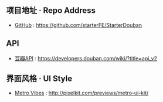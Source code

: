 ## 项目地址 · Repo Address

* [GitHub](https://github.com/starterFE/StarterDouban) : https://github.com/starterFE/StarterDouban

## API

* [豆瓣API](https://developers.douban.com/wiki/?title=api_v2) : https://developers.douban.com/wiki/?title=api_v2

## 界面风格 · UI Style

* [Metro Vibes](http://pixelkit.com/previews/metro-ui-kit/) : http://pixelkit.com/previews/metro-ui-kit/
